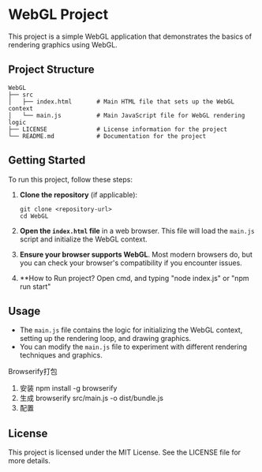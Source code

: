 # WebGL Project

This project is a simple WebGL application that demonstrates the basics of rendering graphics using WebGL.

## Project Structure

```
WebGL
├── src
│   ├── index.html       # Main HTML file that sets up the WebGL context
│   └── main.js          # Main JavaScript file for WebGL rendering logic
├── LICENSE              # License information for the project
└── README.md            # Documentation for the project
```

## Getting Started

To run this project, follow these steps:

1. **Clone the repository** (if applicable):
   ```
   git clone <repository-url>
   cd WebGL
   ```

2. **Open the `index.html` file** in a web browser. This file will load the `main.js` script and initialize the WebGL context.

3. **Ensure your browser supports WebGL**. Most modern browsers do, but you can check your browser's compatibility if you encounter issues.

4. **How to Run project?
   Open cmd, and typing "node index.js"  or  "npm run start"

## Usage

- The `main.js` file contains the logic for initializing the WebGL context, setting up the rendering loop, and drawing graphics.
- You can modify the `main.js` file to experiment with different rendering techniques and graphics.

Browserify打包
1. 安装 npm install -g browserify
2. 生成 browserify src/main.js -o dist/bundle.js
3. 配置 <script src="dist/bundle.js"></script>

## License

This project is licensed under the MIT License. See the LICENSE file for more details.
